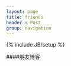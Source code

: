 ```yaml
---
layout: page
title: friends
header : Post
group: navigation
---
```

{% include JB/setup %}

####朋友博客

